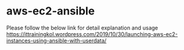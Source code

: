 # aws-ec2-ansible
Please follow the below link for detail explanation and usage
https://ittrainingkol.wordpress.com/2019/10/30/launching-aws-ec2-instances-using-ansible-with-userdata/
